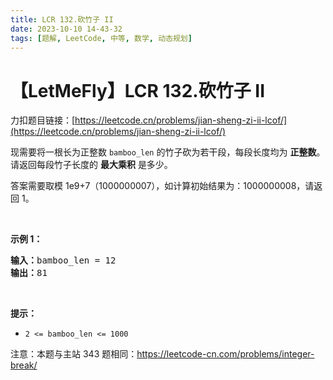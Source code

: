 ```yaml
---
title: LCR 132.砍竹子 II
date: 2023-10-10 14-43-32
tags: [题解, LeetCode, 中等, 数学, 动态规划]
---
```


# 【LetMeFly】LCR 132.砍竹子 II

力扣题目链接：[https://leetcode.cn/problems/jian-sheng-zi-ii-lcof/](https://leetcode.cn/problems/jian-sheng-zi-ii-lcof/)

<p>现需要将一根长为正整数 <code>bamboo_len</code> 的竹子砍为若干段，每段长度均为 <strong>正整数</strong>。请返回每段竹子长度的 <strong>最大乘积</strong> 是多少。</p>

<p>答案需要取模 1e9+7（1000000007），如计算初始结果为：1000000008，请返回 1。</p>

<p>&nbsp;</p>

<p><strong>示例 1：</strong></p>

<pre>
<strong>输入：</strong>bamboo_len = 12
<strong>输出：</strong>81
</pre>

<p>&nbsp;</p>

<p><strong>提示：</strong></p>

<ul>
	<li><code>2 &lt;= bamboo_len &lt;= 1000</code></li>
</ul>

<p>注意：本题与主站 343 题相同：<a href="https://leetcode-cn.com/problems/integer-break/">https://leetcode-cn.com/problems/integer-break/</a></p>

<p>&nbsp;</p>


    